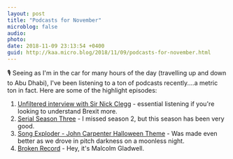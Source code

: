 ```yaml
---
layout: post
title: "Podcasts for November"
microblog: false
audio: 
photo: 
date: 2018-11-09 23:13:54 +0400
guid: http://kaa.micro.blog/2018/11/09/podcasts-for-november.html
---
```

🎙️ Seeing as I'm in the car for many hours of the day (travelling up and down to Abu Dhabi), I've been listening to a ton of podcasts recently....a metric ton in fact. Here are some of the highlight episodes:
1. [Unfiltered interview with Sir Nick Clegg](https://podtail.com/podcast/unfiltered-with-james-o-brien-joe/sir-nick-clegg-live-by-the-sword-die-by-the-sword/) - essential listening if you're looking to understand Brexit more.
2. [Serial Season Three](https://serialpodcast.org/season-three/about) - I missed season 2, but this season has been very good.
3. [Song Exploder - John Carpenter Halloween Theme](http://songexploder.net/halloween) - Was made even better as we drove in pitch darkness on a moonless night.
4. [Broken Record](https://cms.megaphone.fm/channel/broken-record) - Hey, it's Malcolm Gladwell. 
